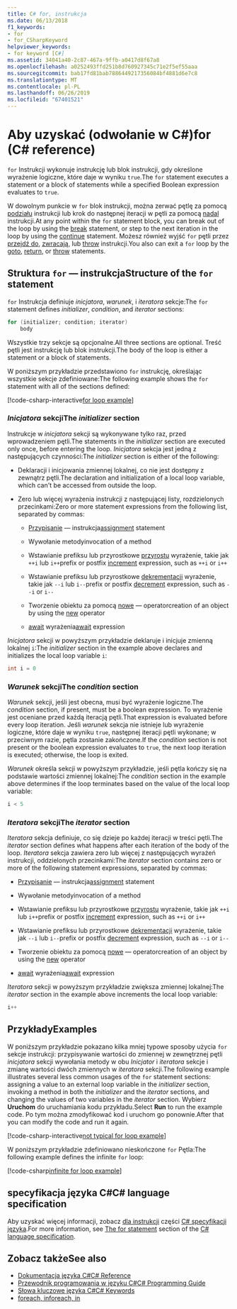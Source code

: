 ```yaml
---
title: C# for, instrukcja
ms.date: 06/13/2018
f1_keywords:
- for
- for_CSharpKeyword
helpviewer_keywords:
- for keyword [C#]
ms.assetid: 34041a40-2c87-467a-9ffb-a0417d8f67a8
ms.openlocfilehash: a0252493ffd251b8d760927345c71e2f5ef55aaa
ms.sourcegitcommit: bab17fd81bab7886449217356084bf4881d6e7c8
ms.translationtype: MT
ms.contentlocale: pl-PL
ms.lasthandoff: 06/26/2019
ms.locfileid: "67401521"
---
```

# <a name="for-c-reference"></a><span data-ttu-id="4005a-102">Aby uzyskać (odwołanie w C#)</span><span class="sxs-lookup"><span data-stu-id="4005a-102">for (C# reference)</span></span>

<span data-ttu-id="4005a-103">`for` Instrukcji wykonuje instrukcję lub blok instrukcji, gdy określone wyrażenie logiczne, które daje w wyniku `true`.</span><span class="sxs-lookup"><span data-stu-id="4005a-103">The `for` statement executes a statement or a block of statements while a specified Boolean expression evaluates to `true`.</span></span>

<span data-ttu-id="4005a-104">W dowolnym punkcie w `for` blok instrukcji, można zerwać pętlę za pomocą [podziału](break.md) instrukcji lub krok do następnej iteracji w pętli za pomocą [nadal](continue.md) instrukcji.</span><span class="sxs-lookup"><span data-stu-id="4005a-104">At any point within the `for` statement block, you can break out of the loop by using the [break](break.md) statement, or step to the next iteration in the loop by using the [continue](continue.md) statement.</span></span> <span data-ttu-id="4005a-105">Możesz również wyjść `for` pętli przez [przejdź do](goto.md), [zwracają](return.md), lub [throw](throw.md) instrukcji.</span><span class="sxs-lookup"><span data-stu-id="4005a-105">You also can exit a `for` loop by the [goto](goto.md), [return](return.md), or [throw](throw.md) statements.</span></span>

## <a name="structure-of-the-for-statement"></a><span data-ttu-id="4005a-106">Struktura `for` — instrukcja</span><span class="sxs-lookup"><span data-stu-id="4005a-106">Structure of the `for` statement</span></span>

<span data-ttu-id="4005a-107">`for` Instrukcja definiuje *inicjatora*, *warunek*, i *iteratora* sekcje:</span><span class="sxs-lookup"><span data-stu-id="4005a-107">The `for` statement defines *initializer*, *condition*, and *iterator* sections:</span></span>

```csharp
for (initializer; condition; iterator)
    body
```

<span data-ttu-id="4005a-108">Wszystkie trzy sekcje są opcjonalne.</span><span class="sxs-lookup"><span data-stu-id="4005a-108">All three sections are optional.</span></span> <span data-ttu-id="4005a-109">Treść pętli jest instrukcję lub blok instrukcji.</span><span class="sxs-lookup"><span data-stu-id="4005a-109">The body of the loop is either a statement or a block of statements.</span></span>

<span data-ttu-id="4005a-110">W poniższym przykładzie przedstawiono `for` instrukcję, określając wszystkie sekcje zdefiniowane:</span><span class="sxs-lookup"><span data-stu-id="4005a-110">The following example shows the `for` statement with all of the sections defined:</span></span>

[!code-csharp-interactive[for loop example](~/samples/snippets/csharp/keywords/IterationKeywordsExamples.cs#5)]

### <a name="the-initializer-section"></a><span data-ttu-id="4005a-111">*Inicjatora* sekcji</span><span class="sxs-lookup"><span data-stu-id="4005a-111">The *initializer* section</span></span>

<span data-ttu-id="4005a-112">Instrukcje w *inicjatora* sekcji są wykonywane tylko raz, przed wprowadzeniem pętli.</span><span class="sxs-lookup"><span data-stu-id="4005a-112">The statements in the *initializer* section are executed only once, before entering the loop.</span></span> <span data-ttu-id="4005a-113">*Inicjatora* sekcja jest jedną z następujących czynności:</span><span class="sxs-lookup"><span data-stu-id="4005a-113">The *initializer* section is either of the following:</span></span>

- <span data-ttu-id="4005a-114">Deklaracji i inicjowania zmiennej lokalnej, co nie jest dostępny z zewnątrz pętli.</span><span class="sxs-lookup"><span data-stu-id="4005a-114">The declaration and initialization of a local loop variable, which can't be accessed from outside the loop.</span></span>

- <span data-ttu-id="4005a-115">Zero lub więcej wyrażenia instrukcji z następującej listy, rozdzielonych przecinkami:</span><span class="sxs-lookup"><span data-stu-id="4005a-115">Zero or more statement expressions from the following list, separated by commas:</span></span>

  - <span data-ttu-id="4005a-116">[Przypisanie](../operators/assignment-operator.md) — instrukcja</span><span class="sxs-lookup"><span data-stu-id="4005a-116">[assignment](../operators/assignment-operator.md) statement</span></span>

  - <span data-ttu-id="4005a-117">Wywołanie metody</span><span class="sxs-lookup"><span data-stu-id="4005a-117">invocation of a method</span></span>

  - <span data-ttu-id="4005a-118">Wstawianie prefiksu lub przyrostkowe [przyrostu](../operators/arithmetic-operators.md#increment-operator-) wyrażenie, takie jak `++i` lub `i++`</span><span class="sxs-lookup"><span data-stu-id="4005a-118">prefix or postfix [increment](../operators/arithmetic-operators.md#increment-operator-) expression, such as `++i` or `i++`</span></span>

  - <span data-ttu-id="4005a-119">Wstawianie prefiksu lub przyrostkowe [dekrementacji](../operators/arithmetic-operators.md#decrement-operator---) wyrażenie, takie jak `--i` lub `i--`</span><span class="sxs-lookup"><span data-stu-id="4005a-119">prefix or postfix [decrement](../operators/arithmetic-operators.md#decrement-operator---) expression, such as `--i` or `i--`</span></span>

  - <span data-ttu-id="4005a-120">Tworzenie obiektu za pomocą [nowe](../operators/new-operator.md) — operator</span><span class="sxs-lookup"><span data-stu-id="4005a-120">creation of an object by using the [new](../operators/new-operator.md) operator</span></span>

  - <span data-ttu-id="4005a-121">[await](await.md) wyrażenia</span><span class="sxs-lookup"><span data-stu-id="4005a-121">[await](await.md) expression</span></span>

<span data-ttu-id="4005a-122">*Inicjatora* sekcji w powyższym przykładzie deklaruje i inicjuje zmienną lokalnej `i`:</span><span class="sxs-lookup"><span data-stu-id="4005a-122">The *initializer* section in the example above declares and initializes the local loop variable `i`:</span></span>

```csharp
int i = 0
```

### <a name="the-condition-section"></a><span data-ttu-id="4005a-123">*Warunek* sekcji</span><span class="sxs-lookup"><span data-stu-id="4005a-123">The *condition* section</span></span>

<span data-ttu-id="4005a-124">*Warunek* sekcji, jeśli jest obecna, musi być wyrażenie logiczne.</span><span class="sxs-lookup"><span data-stu-id="4005a-124">The *condition* section, if present, must be a boolean expression.</span></span> <span data-ttu-id="4005a-125">To wyrażenie jest oceniane przed każdą iteracją pętli.</span><span class="sxs-lookup"><span data-stu-id="4005a-125">That expression is evaluated before every loop iteration.</span></span> <span data-ttu-id="4005a-126">Jeśli *warunek* sekcja nie istnieje lub wyrażenie logiczne, które daje w wyniku `true`, następnej iteracji pętli wykonane; w przeciwnym razie, pętla zostanie zakończone.</span><span class="sxs-lookup"><span data-stu-id="4005a-126">If the *condition* section is not present or the boolean expression evaluates to `true`, the next loop iteration is executed; otherwise, the loop is exited.</span></span>

<span data-ttu-id="4005a-127">*Warunek* określa sekcji w powyższym przykładzie, jeśli pętla kończy się na podstawie wartości zmiennej lokalnej:</span><span class="sxs-lookup"><span data-stu-id="4005a-127">The *condition* section in the example above determines if the loop terminates based on the value of the local loop variable:</span></span>

```csharp
i < 5
```

### <a name="the-iterator-section"></a><span data-ttu-id="4005a-128">*Iteratora* sekcji</span><span class="sxs-lookup"><span data-stu-id="4005a-128">The *iterator* section</span></span>

<span data-ttu-id="4005a-129">*Iteratora* sekcja definiuje, co się dzieje po każdej iteracji w treści pętli.</span><span class="sxs-lookup"><span data-stu-id="4005a-129">The *iterator* section defines what happens after each iteration of the body of the loop.</span></span> <span data-ttu-id="4005a-130">*Iteratora* sekcja zawiera zero lub więcej z następujących wyrażeń instrukcji, oddzielonych przecinkami:</span><span class="sxs-lookup"><span data-stu-id="4005a-130">The *iterator* section contains zero or more of the following statement expressions, separated by commas:</span></span>

- <span data-ttu-id="4005a-131">[Przypisanie](../operators/assignment-operator.md) — instrukcja</span><span class="sxs-lookup"><span data-stu-id="4005a-131">[assignment](../operators/assignment-operator.md) statement</span></span>

- <span data-ttu-id="4005a-132">Wywołanie metody</span><span class="sxs-lookup"><span data-stu-id="4005a-132">invocation of a method</span></span>

- <span data-ttu-id="4005a-133">Wstawianie prefiksu lub przyrostkowe [przyrostu](../operators/arithmetic-operators.md#increment-operator-) wyrażenie, takie jak `++i` lub `i++`</span><span class="sxs-lookup"><span data-stu-id="4005a-133">prefix or postfix [increment](../operators/arithmetic-operators.md#increment-operator-) expression, such as `++i` or `i++`</span></span>

- <span data-ttu-id="4005a-134">Wstawianie prefiksu lub przyrostkowe [dekrementacji](../operators/arithmetic-operators.md#decrement-operator---) wyrażenie, takie jak `--i` lub `i--`</span><span class="sxs-lookup"><span data-stu-id="4005a-134">prefix or postfix [decrement](../operators/arithmetic-operators.md#decrement-operator---) expression, such as `--i` or `i--`</span></span>

- <span data-ttu-id="4005a-135">Tworzenie obiektu za pomocą [nowe](../operators/new-operator.md) — operator</span><span class="sxs-lookup"><span data-stu-id="4005a-135">creation of an object by using the [new](../operators/new-operator.md) operator</span></span>

- <span data-ttu-id="4005a-136">[await](await.md) wyrażenia</span><span class="sxs-lookup"><span data-stu-id="4005a-136">[await](await.md) expression</span></span>

<span data-ttu-id="4005a-137">*Iteratora* sekcji w powyższym przykładzie zwiększa zmiennej lokalnej:</span><span class="sxs-lookup"><span data-stu-id="4005a-137">The *iterator* section in the example above increments the local loop variable:</span></span>

```csharp
i++
```

## <a name="examples"></a><span data-ttu-id="4005a-138">Przykłady</span><span class="sxs-lookup"><span data-stu-id="4005a-138">Examples</span></span>

<span data-ttu-id="4005a-139">W poniższym przykładzie pokazano kilka mniej typowe sposoby użycia `for` sekcje instrukcji: przypisywanie wartości do zmiennej w zewnętrznej pętli *inicjatora* sekcji wywołania metody w obu  *Inicjator* i *iteratora* sekcje i zmianę wartości dwóch zmiennych w *iteratora* sekcji.</span><span class="sxs-lookup"><span data-stu-id="4005a-139">The following example illustrates several less common usages of the `for` statement sections: assigning a value to an external loop variable in the *initializer* section, invoking a method in both the *initializer* and the *iterator* sections, and changing the values of two variables in the *iterator* section.</span></span> <span data-ttu-id="4005a-140">Wybierz **Uruchom** do uruchamiania kodu przykładu.</span><span class="sxs-lookup"><span data-stu-id="4005a-140">Select **Run** to run the example code.</span></span> <span data-ttu-id="4005a-141">Po tym można zmodyfikować kod i uruchom go ponownie.</span><span class="sxs-lookup"><span data-stu-id="4005a-141">After that you can modify the code and run it again.</span></span>

[!code-csharp-interactive[not typical for loop example](~/samples/snippets/csharp/keywords/IterationKeywordsExamples.cs#6)]

<span data-ttu-id="4005a-142">W poniższym przykładzie zdefiniowano nieskończone `for` Pętla:</span><span class="sxs-lookup"><span data-stu-id="4005a-142">The following example defines the infinite `for` loop:</span></span>

[!code-csharp[infinite for loop example](~/samples/snippets/csharp/keywords/IterationKeywordsExamples.cs#7)]

## <a name="c-language-specification"></a><span data-ttu-id="4005a-143">specyfikacja języka C#</span><span class="sxs-lookup"><span data-stu-id="4005a-143">C# language specification</span></span>

<span data-ttu-id="4005a-144">Aby uzyskać więcej informacji, zobacz [dla instrukcji](~/_csharplang/spec/statements.md#the-for-statement) części [ C# specyfikacji języka](../language-specification/index.md).</span><span class="sxs-lookup"><span data-stu-id="4005a-144">For more information, see [The for statement](~/_csharplang/spec/statements.md#the-for-statement) section of the [C# language specification](../language-specification/index.md).</span></span>

## <a name="see-also"></a><span data-ttu-id="4005a-145">Zobacz także</span><span class="sxs-lookup"><span data-stu-id="4005a-145">See also</span></span>

- [<span data-ttu-id="4005a-146">Dokumentacja języka C#</span><span class="sxs-lookup"><span data-stu-id="4005a-146">C# Reference</span></span>](../index.md)
- [<span data-ttu-id="4005a-147">Przewodnik programowania w języku C#</span><span class="sxs-lookup"><span data-stu-id="4005a-147">C# Programming Guide</span></span>](../../programming-guide/index.md)
- [<span data-ttu-id="4005a-148">Słowa kluczowe języka C#</span><span class="sxs-lookup"><span data-stu-id="4005a-148">C# Keywords</span></span>](index.md)
- [<span data-ttu-id="4005a-149">foreach, in</span><span class="sxs-lookup"><span data-stu-id="4005a-149">foreach, in</span></span>](foreach-in.md)
